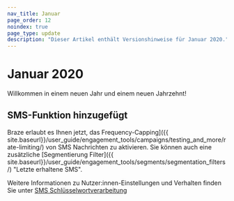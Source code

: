 ```yaml
---
nav_title: Januar
page_order: 12
noindex: true
page_type: update
description: "Dieser Artikel enthält Versionshinweise für Januar 2020."
---
```

# Januar 2020

Willkommen in einem neuen Jahr und einem neuen Jahrzehnt! 

## SMS-Funktion hinzugefügt

Braze erlaubt es Ihnen jetzt, das Frequency-Capping]({{ site.baseurl}}/user_guide/engagement_tools/campaigns/testing_and_more/rate-limiting/) von SMS Nachrichten zu aktivieren. Sie können auch eine zusätzliche [Segmentierung Filter]({{ site.baseurl}}/user_guide/engagement_tools/segments/segmentation_filters/) "Letzte erhaltene SMS".

Weitere Informationen zu Nutzer:innen-Einstellungen und Verhalten finden Sie unter [SMS Schlüsselwortverarbeitung]({{site.baseurl}}/user_guide/message_building_by_channel/sms_mms_rcs/keywords/)
